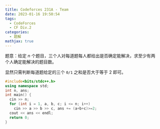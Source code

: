 ```yaml
---
title: Codeforces 231A - Team
date: 2023-01-16 19:50:54
tags:
  - CodeForces
  - CF Div.2
categories:
  - 题解
mathjax: true
---
```


题意：给定 $n$ 个题目，三个人对每道题每人都给出是否确定能解决，求至少有两个人确定能解决的题目数。

显然只需判断每道题给定的三个 `0/1` 之和是否大于等于 $2$ 即可。

```c++
#include<bits/stdc++.h>
using namespace std;
int n, ans;
int main() {
  cin >> n;
  for (int i = 1, a, b, c; i <= n; i++)
    cin >> a >> b >> c, ans += (a+b+c)>=2;
  cout << ans << endl;
  return 0;
}
```